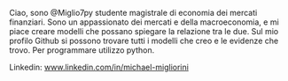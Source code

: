 Ciao, sono @Miglio7py studente magistrale di economia dei mercati finanziari.
Sono un appassionato dei mercati e della macroeconomia, e mi piace creare modelli che possano spiegare la relazione tra le due.
Sul mio profilo Github si possono trovare tutti i modelli che creo e le evidenze che trovo. Per programmare utilizzo python.

Linkedin: www.linkedin.com/in/michael-migliorini
